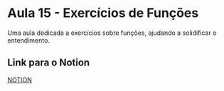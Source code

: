 # Aula 15 - Exercícios de Funções

Uma aula dedicada a exercícios sobre funções, ajudando a solidificar o entendimento.

## Link para o Notion

[NOTION](https://jgabsx.notion.site/Aula-15-Exerc-cios-de-Fun-es-9ba929ac8f9e48c8a84ee10d042a3e3e?pvs=74)